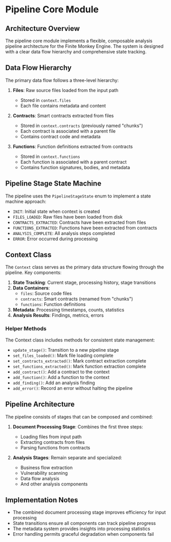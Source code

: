 # Pipeline Core Module

## Architecture Overview

The pipeline core module implements a flexible, composable analysis pipeline architecture for the Finite Monkey Engine. The system is designed with a clear data flow hierarchy and comprehensive state tracking.

## Data Flow Hierarchy

The primary data flow follows a three-level hierarchy:

1. **Files**: Raw source files loaded from the input path
   - Stored in `context.files`
   - Each file contains metadata and content

2. **Contracts**: Smart contracts extracted from files
   - Stored in `context.contracts` (previously named "chunks")
   - Each contract is associated with a parent file
   - Contains contract code and metadata

3. **Functions**: Function definitions extracted from contracts
   - Stored in `context.functions`
   - Each function is associated with a parent contract
   - Contains function signatures, bodies, and metadata

## Pipeline Stage State Machine

The pipeline uses the `PipelineStageState` enum to implement a state machine approach:

- `INIT`: Initial state when context is created
- `FILES_LOADED`: Raw files have been loaded from disk
- `CONTRACTS_EXTRACTED`: Contracts have been extracted from files
- `FUNCTIONS_EXTRACTED`: Functions have been extracted from contracts
- `ANALYSIS_COMPLETE`: All analysis steps completed
- `ERROR`: Error occurred during processing

## Context Class

The `Context` class serves as the primary data structure flowing through the pipeline. Key components:

1. **State Tracking**: Current stage, processing history, stage transitions
2. **Data Containers**: 
   - `files`: Source code files
   - `contracts`: Smart contracts (renamed from "chunks")
   - `functions`: Function definitions
3. **Metadata**: Processing timestamps, counts, statistics
4. **Analysis Results**: Findings, metrics, errors

### Helper Methods

The Context class includes methods for consistent state management:

- `update_stage()`: Transition to a new pipeline stage
- `set_files_loaded()`: Mark file loading complete
- `set_contracts_extracted()`: Mark contract extraction complete
- `set_functions_extracted()`: Mark function extraction complete
- `add_contract()`: Add a contract to the context
- `add_function()`: Add a function to the context
- `add_finding()`: Add an analysis finding
- `add_error()`: Record an error without halting the pipeline

## Pipeline Architecture 

The pipeline consists of stages that can be composed and combined:

1. **Document Processing Stage**: Combines the first three steps:
   - Loading files from input path
   - Extracting contracts from files
   - Parsing functions from contracts

2. **Analysis Stages**: Remain separate and specialized:
   - Business flow extraction
   - Vulnerability scanning
   - Data flow analysis
   - And other analysis components

## Implementation Notes

- The combined document processing stage improves efficiency for input processing
- State transitions ensure all components can track pipeline progress
- The metadata system provides insights into processing statistics
- Error handling permits graceful degradation when components fail